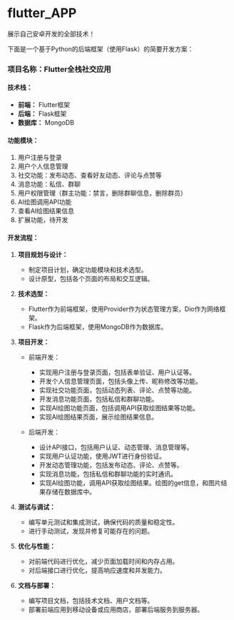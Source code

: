 # flutter_APP
展示自己安卓开发的全部技术！

下面是一个基于Python的后端框架（使用Flask）的简要开发方案：

### 项目名称：Flutter全栈社交应用

#### 技术栈：
- **前端：** Flutter框架
- **后端：** Flask框架
- **数据库：** MongoDB

#### 功能模块：
1. 用户注册与登录
2. 用户个人信息管理
3. 社交功能：发布动态、查看好友动态、评论与点赞等
4. 消息功能：私信、群聊
5. 用户权限管理（群主功能：禁言，删除群聊信息，删除群员）
6. AI绘图调用API功能
7. 查看AI绘图结果信息
8. 扩展功能，待开发

#### 开发流程：
1. **项目规划与设计：**
   - 制定项目计划，确定功能模块和技术选型。
   - 设计原型，包括各个页面的布局和交互逻辑。

2. **技术选型：**
   - Flutter作为前端框架，使用Provider作为状态管理方案，Dio作为网络框架。
   - Flask作为后端框架，使用MongoDB作为数据库。

3. **项目开发：**
   - 前端开发：
     - 实现用户注册与登录页面，包括表单验证、用户认证等。
     - 开发个人信息管理页面，包括头像上传、昵称修改等功能。
     - 实现社交功能页面，包括动态列表、评论、点赞等功能。
     - 开发消息功能页面，包括私信和群聊功能。
     - 实现AI绘图功能页面，包括调用API获取绘图结果等功能。
     - 实现AI绘图结果页面，展示绘图结果信息。

   - 后端开发：
     - 设计API接口，包括用户认证、动态管理、消息管理等。
     - 实现用户认证功能，使用JWT进行身份验证。
     - 开发动态管理功能，包括发布动态、评论、点赞等。
     - 实现消息功能，包括私信和群聊功能的实时通讯。
     - 实现AI绘图功能，调用API获取绘图结果。绘图的get信息，和图片结果存储在数据库中。
     

4. **测试与调试：**
   - 编写单元测试和集成测试，确保代码的质量和稳定性。
   - 进行手动测试，发现并修复可能存在的问题。

5. **优化与性能：**
   - 对前端代码进行优化，减少页面加载时间和内存占用。
   - 对后端接口进行优化，提高响应速度和并发能力。

6. **文档与部署：**
   - 编写项目文档，包括技术文档、用户文档等。
   - 部署前端应用到移动设备或应用商店，部署后端服务到服务器。

